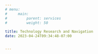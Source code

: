 ```yaml
---
# menu:
#     main:
#         parent: services
#         weight: 50
        
title: Technology Research and Navigation
date: 2023-04-24T09:34:48-07:00


---
```


